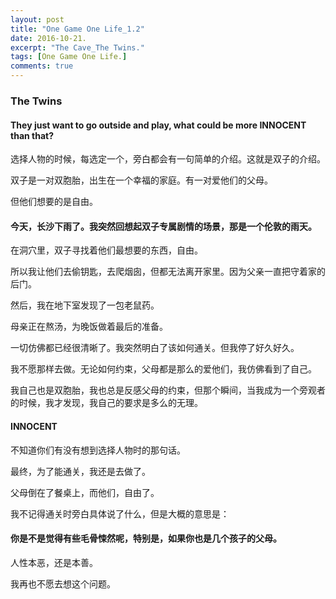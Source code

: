 ```yaml
---
layout: post
title: "One Game One Life_1.2"
date: 2016-10-21.
excerpt: "The Cave_The Twins."
tags: [One Game One Life.]
comments: true
---
```


### The Twins

#### They just want to go outside and play, what could be more INNOCENT than that?

选择人物的时候，每选定一个，旁白都会有一句简单的介绍。这就是双子的介绍。

双子是一对双胞胎，出生在一个幸福的家庭。有一对爱他们的父母。

但他们想要的是自由。

#### 今天，长沙下雨了。我突然回想起双子专属剧情的场景，那是一个伦敦的雨天。

在洞穴里，双子寻找着他们最想要的东西，自由。

所以我让他们去偷钥匙，去爬烟囱，但都无法离开家里。因为父亲一直把守着家的后门。

然后，我在地下室发现了一包老鼠药。

母亲正在熬汤，为晚饭做着最后的准备。

一切仿佛都已经很清晰了。我突然明白了该如何通关。但我停了好久好久。

我不愿那样去做。无论如何约束，父母都是那么的爱他们，我仿佛看到了自己。

我自己也是双胞胎，我也总是反感父母的约束，但那个瞬间，当我成为一个旁观者的时候，我才发现，我自己的要求是多么的无理。

#### INNOCENT

不知道你们有没有想到选择人物时的那句话。

最终，为了能通关，我还是去做了。

父母倒在了餐桌上，而他们，自由了。

我不记得通关时旁白具体说了什么，但是大概的意思是：

#### 你是不是觉得有些毛骨悚然呢，特别是，如果你也是几个孩子的父母。

人性本恶，还是本善。

我再也不愿去想这个问题。

